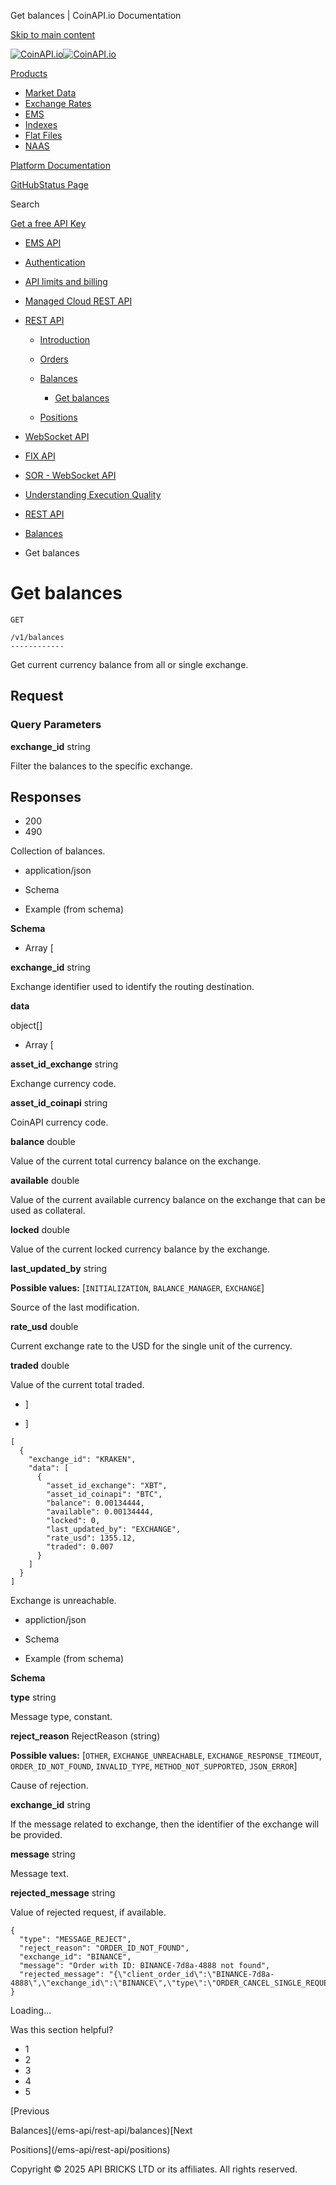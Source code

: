 Get balances | CoinAPI.io Documentation




[Skip to main content](#__docusaurus_skipToContent_fallback)

[![CoinAPI.io](/img/logo.svg)![CoinAPI.io](/img/logo.svg)](https://www.coinapi.io)

[Products](/ems-api/rest-api/get-balances)

* [Market Data](/market-data/)
* [Exchange Rates](/exchange-rates-api/)
* [EMS](/ems-api/)
* [Indexes](/indexes-api/)
* [Flat Files](/flat-files-api/)
* [NAAS](/naas-api/)

[Platform Documentation](/general/authentication)

[GitHub](https://github.com/api-bricks/api-bricks-sdk)[Status Page](https://status.coinapi.io)

Search

[Get a free API Key](https://console.coinapi.io/?link=/apikeys/create)

* [EMS API](/ems-api/)
* [Authentication](/ems-api/authentication)
* [API limits and billing](/ems-api/api-limits-and-billing-metrics)
* [Managed Cloud REST API](/ems-api/rest-api/rest-api)
* [REST API](/ems-api/managed-cloud-rest-api/managed-cloud-rest-api)

  + [Introduction](/ems-api/rest-api/rest-api)
  + [Orders](/ems-api/rest-api/orders)
  + [Balances](/ems-api/rest-api/balances)

    - [Get balances](/ems-api/rest-api/get-balances)
  + [Positions](/ems-api/rest-api/positions)
* [WebSocket API](/ems-api/websocket/)
* [FIX API](/ems-api/fix/)
* [SOR - WebSocket API](/ems-api/sor-websocket-api)
* [Understanding Execution Quality](/ems-api/understanding-execution-quality)

* [REST API](/ems-api/managed-cloud-rest-api/managed-cloud-rest-api)
* [Balances](/ems-api/rest-api/balances)
* Get balances

Get balances
============

```
GET

/v1/balances
------------
```

Get current currency balance from all or single exchange.

Request[​](/ems-api/rest-api/get-balances#request "Direct link to Request")
---------------------------------------------------------------------------

### Query Parameters

**exchange\_id** string

Filter the balances to the specific exchange.

Responses[​](/ems-api/rest-api/get-balances#responses "Direct link to Responses")
---------------------------------------------------------------------------------

* 200
* 490

Collection of balances.

* application/json

* Schema
* Example (from schema)

**Schema**

* Array [

**exchange\_id** string

Exchange identifier used to identify the routing destination.

**data**

object[]

* Array [

**asset\_id\_exchange** string

Exchange currency code.

**asset\_id\_coinapi** string

CoinAPI currency code.

**balance** double

Value of the current total currency balance on the exchange.

**available** double

Value of the current available currency balance on the exchange that can be used as collateral.

**locked** double

Value of the current locked currency balance by the exchange.

**last\_updated\_by** string

**Possible values:** [`INITIALIZATION`, `BALANCE_MANAGER`, `EXCHANGE`]

Source of the last modification.

**rate\_usd** double

Current exchange rate to the USD for the single unit of the currency.

**traded** double

Value of the current total traded.

* ]

* ]

```
[  
  {  
    "exchange_id": "KRAKEN",  
    "data": [  
      {  
        "asset_id_exchange": "XBT",  
        "asset_id_coinapi": "BTC",  
        "balance": 0.00134444,  
        "available": 0.00134444,  
        "locked": 0,  
        "last_updated_by": "EXCHANGE",  
        "rate_usd": 1355.12,  
        "traded": 0.007  
      }  
    ]  
  }  
]
```

Exchange is unreachable.

* appliction/json

* Schema
* Example (from schema)

**Schema**

**type** string

Message type, constant.

**reject\_reason** RejectReason (string)

**Possible values:** [`OTHER`, `EXCHANGE_UNREACHABLE`, `EXCHANGE_RESPONSE_TIMEOUT`, `ORDER_ID_NOT_FOUND`, `INVALID_TYPE`, `METHOD_NOT_SUPPORTED`, `JSON_ERROR`]

Cause of rejection.

**exchange\_id** string

If the message related to exchange, then the identifier of the exchange will be provided.

**message** string

Message text.

**rejected\_message** string

Value of rejected request, if available.

```
{  
  "type": "MESSAGE_REJECT",  
  "reject_reason": "ORDER_ID_NOT_FOUND",  
  "exchange_id": "BINANCE",  
  "message": "Order with ID: BINANCE-7d8a-4888 not found",  
  "rejected_message": "{\"client_order_id\":\"BINANCE-7d8a-4888\",\"exchange_id\":\"BINANCE\",\"type\":\"ORDER_CANCEL_SINGLE_REQUEST\"}"  
}
```

Loading...

Was this section helpful?

* 1
* 2
* 3
* 4
* 5

[Previous

Balances](/ems-api/rest-api/balances)[Next

Positions](/ems-api/rest-api/positions)

Copyright © 2025 API BRICKS LTD or its affiliates. All rights reserved.